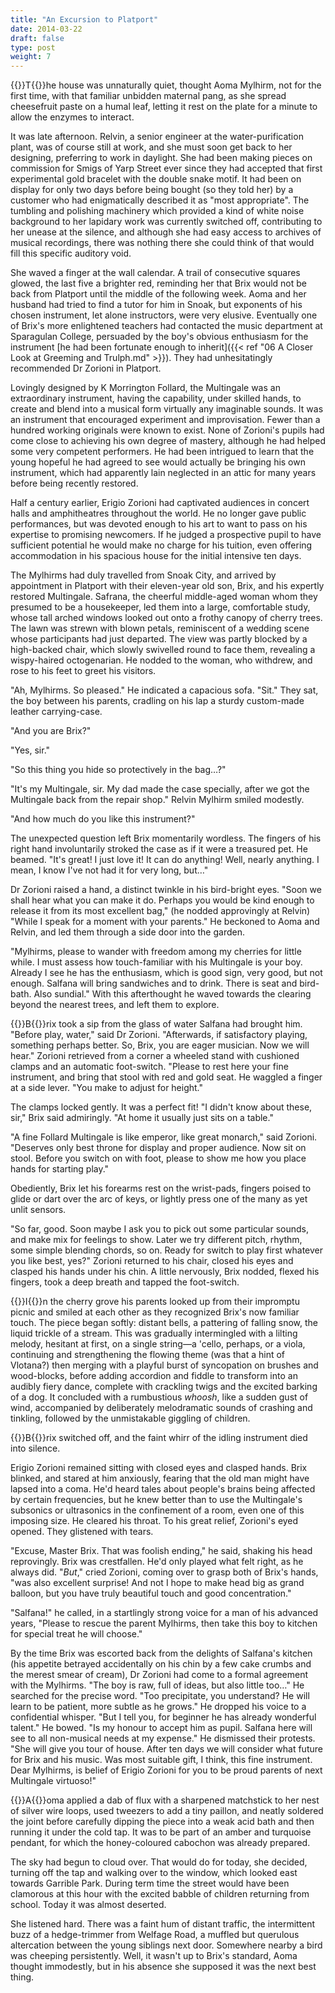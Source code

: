 ```yaml
---
title: "An Excursion to Platport"
date: 2014-03-22
draft: false
type: post
weight: 7
---
```


{{<glyph>}}T{{</glyph>}}he house was unnaturally quiet, thought Aoma Mylhirm, not for the first time, with that familiar unbidden maternal pang, as she spread cheesefruit paste on a humal leaf, letting it rest on the plate for a minute to allow the enzymes to interact.

It was late afternoon. Relvin, a senior engineer at the water-purification plant, was of course still at work, and she must soon get back to her designing, preferring to work in daylight. She had been making pieces on commission for Smigs of Yarp Street ever since they had accepted that first experimental gold bracelet with the double snake motif. It had been on display for only two days before being bought (so they told her) by a customer who had enigmatically described it as "most appropriate". The tumbling and polishing machinery which provided a kind of white noise background to her lapidary work was currently switched off, contributing to her unease at the silence, and although she had easy access to archives of musical recordings, there was nothing there she could think of that would fill this specific auditory void.

She waved a finger at the wall calendar. A trail of consecutive squares glowed, the last five a brighter red, reminding her that Brix would not be back from Platport until the middle of the following week. Aoma and her husband had tried to find a tutor for him in Snoak, but exponents of his chosen instrument, let alone instructors, were very elusive. Eventually one of Brix's more enlightened teachers had contacted the music department at Sparagulan College, persuaded by the boy's obvious enthusiasm for the instrument [he had been fortunate enough to inherit]({{< ref "06 A Closer Look at Greeming and Trulph.md" >}}). They had unhesitatingly recommended Dr Zorioni in Platport.

Lovingly designed by K Morrington Follard, the Multingale was an extraordinary instrument, having the capability, under skilled hands, to create and blend into a musical form virtually any imaginable sounds. It was an instrument that encouraged experiment and improvisation. Fewer than a hundred working originals were known to exist. None of Zorioni's pupils had come close to achieving his own degree of mastery, although he had helped some very competent performers. He had been intrigued to learn that the young hopeful he had agreed to see would actually be bringing his own instrument, which had apparently lain neglected in an attic for many years before being recently restored.

Half a century earlier, Erigio Zorioni had captivated audiences in concert halls and amphitheatres throughout the world. He no longer gave public performances, but was devoted enough to his art to want to pass on his expertise to promising newcomers. If he judged a prospective pupil to have sufficient potential he would make no charge for his tuition, even offering accommodation in his spacious house for the initial intensive ten days.

The Mylhirms had duly travelled from Snoak City, and arrived by appointment in Platport with their eleven-year old son, Brix, and his expertly restored Multingale. Safrana, the cheerful middle-aged woman whom they presumed to be a housekeeper, led them into a large, comfortable study, whose tall arched windows looked out onto a frothy canopy of cherry trees. The lawn was strewn with blown petals, reminiscent of a wedding scene whose participants had just departed. The view was partly blocked by a high-backed chair, which slowly swivelled round to face them, revealing a wispy-haired octogenarian. He nodded to the woman, who withdrew, and rose to his feet to greet his visitors.

"Ah, Mylhirms. So pleased." He indicated a capacious sofa. "Sit." They sat, the boy between his parents, cradling on his lap a sturdy custom-made leather carrying-case.

"And you are Brix?"

"Yes, sir."

"So this thing you hide so protectively in the bag…?"

"It's my Multingale, sir. My dad made the case specially, after we got the Multingale back from the repair shop." Relvin Mylhirm smiled modestly.

"And how much do you like this instrument?"

The unexpected question left Brix momentarily wordless. The fingers of his right hand involuntarily stroked the case as if it were a treasured pet. He beamed. "It's great! I just love it! It can do anything! Well, nearly anything. I mean, I know I've not had it for very long, but…"

Dr Zorioni raised a hand, a distinct twinkle in his bird-bright eyes. "Soon we shall hear what you can make it do. Perhaps you would be kind enough to release it from its most excellent bag," (he nodded approvingly at Relvin) "While I speak for a moment with your parents." He beckoned to Aoma and Relvin, and led them through a side door into the garden.

"Mylhirms, please to wander with freedom among my cherries for little while. I must assess how touch-familiar with his Multingale is your boy. Already I see he has the enthusiasm, which is good sign, very good, but not enough. Salfana will bring sandwiches and to drink. There is seat and bird-bath. Also sundial." With this afterthought he waved towards the clearing beyond the nearest trees, and left them to explore.



{{<glyph>}}B{{</glyph>}}rix took a sip from the glass of water Salfana had brought him. "Before play, water," said Dr Zorioni. "Afterwards, if satisfactory playing, something perhaps better. So, Brix, you are eager musician. Now we will hear." Zorioni retrieved from a corner a wheeled stand with cushioned clamps and an automatic foot-switch. "Please to rest here your fine instrument, and bring that stool with red and gold seat. He waggled a finger at a side lever. "You make to adjust for height."

The clamps locked gently. It was a perfect fit! "I didn't know about these, sir," Brix said admiringly. "At home it usually just sits on a table."

"A fine Follard Multingale is like emperor, like great monarch," said Zorioni. "Deserves only best throne for display and proper audience. Now sit on stool. Before you switch on with foot, please to show me how you place hands for starting play."

Obediently, Brix let his forearms rest on the wrist-pads, fingers poised to glide or dart over the arc of keys, or lightly press one of the many as yet unlit sensors.

"So far, good. Soon maybe I ask you to pick out some particular sounds, and make mix for feelings to show. Later we try different pitch, rhythm, some simple blending chords, so on. Ready for switch to play first whatever you like best, yes?" Zorioni returned to his chair, closed his eyes and clasped his hands under his chin. A little nervously, Brix nodded, flexed his fingers, took a deep breath and tapped the foot-switch.



{{<glyph>}}I{{</glyph>}}n the cherry grove his parents looked up from their impromptu picnic and smiled at each other as they recognized Brix's now familiar touch. The piece began softly: distant bells, a pattering of falling snow, the liquid trickle of a stream. This was gradually intermingled with a lilting melody, hesitant at first, on a single string—a 'cello, perhaps, or a viola, continuing and strengthening the flowing theme (was that a hint of Vlotana?) then merging with a playful burst of syncopation on brushes and wood-blocks, before adding accordion and fiddle to transform into an audibly fiery dance, complete with crackling twigs and the excited barking of a dog. It concluded with a rumbustious *whoosh*, like a sudden gust of wind, accompanied by deliberately melodramatic sounds of crashing and tinkling, followed by the unmistakable giggling of children. 



{{<glyph>}}B{{</glyph>}}rix switched off, and the faint whirr of the idling instrument died into silence.

Erigio Zorioni remained sitting with closed eyes and clasped hands. Brix blinked, and stared at him anxiously, fearing that the old man might have lapsed into a coma. He'd heard tales about people's brains being affected by certain frequencies, but he knew better than to use the Multingale's subsonics or ultrasonics in the confinement of a room, even one of this imposing size. He cleared his throat. To his great relief, Zorioni's eyed opened. They glistened with tears.

"Excuse, Master Brix. That was foolish ending," he said, shaking his head reprovingly. Brix was crestfallen. He'd only played what felt right, as he always did. "*But*," cried Zorioni, coming over to grasp both of Brix's hands, "was also excellent surprise! And not I hope to make head big as grand balloon, but you have truly beautiful touch and good concentration."

"Salfana!" he called, in a startlingly strong voice for a man of his advanced years, "Please to rescue the parent Mylhirms, then take this boy to kitchen for special treat he will choose."

By the time Brix was escorted back from the delights of Salfana's kitchen (his appetite betrayed accidentally on his chin by a few cake crumbs and the merest smear of cream), Dr Zorioni had come to a formal agreement with the Mylhirms. "The boy is raw, full of ideas, but also little too…" He searched for the precise word. "Too precipitate, you understand? He will learn to be patient, more subtle as he grows." He dropped his voice to a confidential whisper. "But I tell you, for beginner he has already wonderful talent." He bowed. "Is my honour to accept him as pupil. Salfana here will see to all non-musical needs at my expense." He dismissed their protests. "She will give you tour of house. After ten days we will consider what future for Brix and his music. Was most suitable gift, I think, this fine instrument. Dear Mylhirms, is belief of Erigio Zorioni for you to be proud parents of next Multingale virtuoso!"



{{<glyph>}}A{{</glyph>}}oma applied a dab of flux with a sharpened matchstick to her nest of silver wire loops, used tweezers to add a tiny paillon, and neatly soldered the joint before carefully dipping the piece into a weak acid bath and then running it under the cold tap. It was to be part of an amber and turquoise pendant, for which the honey-coloured cabochon was already prepared. 

The sky had begun to cloud over. That would do for today, she decided, turning off the tap and walking over to the window, which looked east towards Garrible Park. During term time the street would have been clamorous at this hour with the excited babble of children returning from school. Today it was almost deserted. 

She listened hard. There was a faint hum of distant traffic, the intermittent buzz of a hedge-trimmer from Welfage Road, a muffled but querulous altercation between the young siblings next door. Somewhere nearby a bird was cheeping persistently. Well, it wasn't up to Brix's standard, Aoma thought immodestly, but in his absence she supposed it was the next best thing.